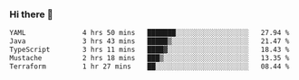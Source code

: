 ### Hi there 👋

<!--START_SECTION:waka-->

```txt
YAML              4 hrs 50 mins   ███████░░░░░░░░░░░░░░░░░░   27.94 %
Java              3 hrs 43 mins   █████▒░░░░░░░░░░░░░░░░░░░   21.47 %
TypeScript        3 hrs 11 mins   ████▓░░░░░░░░░░░░░░░░░░░░   18.43 %
Mustache          2 hrs 18 mins   ███▒░░░░░░░░░░░░░░░░░░░░░   13.35 %
Terraform         1 hr 27 mins    ██░░░░░░░░░░░░░░░░░░░░░░░   08.44 %
```

<!--END_SECTION:waka-->

<!--
**jerry-shao/jerry-shao** is a ✨ _special_ ✨ repository because its `README.md` (this file) appears on your GitHub profile.

Here are some ideas to get you started:

- 🔭 I’m currently working on ...
- 🌱 I’m currently learning ...
- 👯 I’m looking to collaborate on ...
- 🤔 I’m looking for help with ...
- 💬 Ask me about ...
- 📫 How to reach me: ...
- 😄 Pronouns: ...
- ⚡ Fun fact: ...
-->
